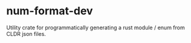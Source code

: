 # num-format-dev

Utility crate for programmatically generating a rust module / enum from CLDR json files.
